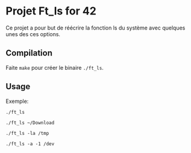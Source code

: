 # Projet Ft_ls for 42

Ce projet a pour but de réécrire la fonction ls du système avec quelques unes des ces options.

## Compilation

Faite `make` pour créer le binaire `./ft_ls`.

## Usage

Exemple:
```
./ft_ls

./ft_ls ~/Download

./ft_ls -la /tmp

./ft_ls -a -1 /dev
```
